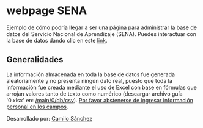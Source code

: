 # webpage SENA
Ejemplo de cómo podría llegar a ser una página para administrar la base de datos del Servicio Nacional de Aprendizaje (SENA). Puedes interactuar con la base de datos dando clic en este <a href="http://camiloconc.free.nf/">link</a>.

## Generalidades
La información almacenada en toda la base de datos fue generada aleatoriamente y no presenta ningún dato real, puesto que toda la información fue creada mediante el uso de Excel con base en fórmulas que arrojan valores tanto de texto como numérico (descargar archivo guía '0.xlsx' en: <a href="https://github.com/CamiloConC/database-SENA/tree/main/main/0/db/csv">/main/0/db/csv</a>). <ins>Por favor abstenerse de ingresar información personal en los campos</ins>.

<p>Desarrollado por: <a href="https://www.linkedin.com/in/camiloconc/">Camilo Sánchez</a></p>
